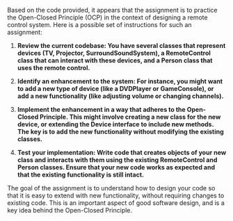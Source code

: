 Based on the code provided, it appears that the assignment is to practice the Open-Closed Principle (OCP) in the context of designing a remote control system. Here is a possible set of instructions for such an assignment:

1. **Review the current codebase: You have several classes that represent devices (TV, Projector, SurroundSoundSystem), a RemoteControl class that can interact with these devices, and a Person class that uses the remote control.**

2. **Identify an enhancement to the system: For instance, you might want to add a new type of device (like a DVDPlayer or GameConsole), or add a new functionality (like adjusting volume or changing channels).**

3. **Implement the enhancement in a way that adheres to the Open-Closed Principle. This might involve creating a new class for the new device, or extending the Device interface to include new methods. The key is to add the new functionality without modifying the existing classes.**

4. **Test your implementation: Write code that creates objects of your new class and interacts with them using the existing RemoteControl and Person classes. Ensure that your new code works as expected and that the existing functionality is still intact.**

The goal of the assignment is to understand how to design your code so that it is easy to extend with new functionality, without requiring changes to existing code. This is an important aspect of good software design, and is a key idea behind the Open-Closed Principle.